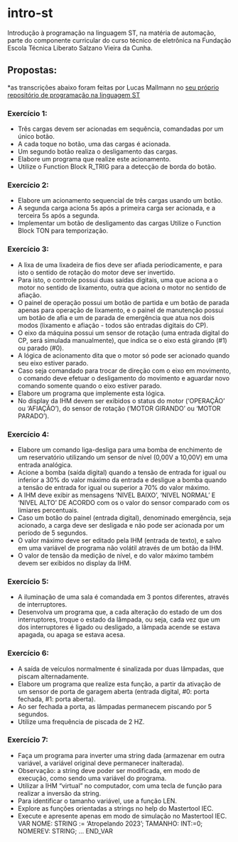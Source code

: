 # intro-st
Introdução à programação na linguagem ST, na matéria de automação, parte do componente curricular do curso técnico de eletrônica na Fundação Escola Técnica Liberato Salzano Vieira da Cunha.

## Propostas:
*as transcrições abaixo foram feitas por Lucas Mallmann no [seu próprio repositório de programação na linguagem ST](https://github.com/LucasMallmannEich/Simple_ST_Projects)

### Exercício 1:
- Três cargas devem ser acionadas em sequência, comandadas por um único botão.
- A cada toque no botão, uma das cargas é acionada.
- Um segundo botão realiza o desligamento das cargas.
- Elabore um programa que realize este acionamento.
- Utilize o Function Block R_TRIG para a detecção de borda do botão.

### Exercício 2:
- Elabore um acionamento sequencial de três cargas usando um botão.
- A segunda carga aciona 5s após a primeira carga ser acionada, e a terceira 5s após a segunda.
- Implementar um botão de desligamento das cargas Utilize o Function Block TON para temporização.

### Exercício 3:
- A lixa de uma lixadeira de fios deve ser afiada periodicamente, e para isto o sentido de rotação do motor deve ser invertido.
- Para isto, o controle possui duas saídas digitais, uma que aciona a o motor no sentido de lixamento, outra que aciona o motor no sentido de afiação.
- O painel de operação possui um botão de partida e um botão de parada apenas para operação de lixamento, e o painel de manutenção possui um botão de afia e um de parada de emergência que atua nos dois modos (lixamento e afiação - todos são entradas digitais do CP).
- O eixo da máquina possui um sensor de rotação (uma entrada digital do CP, será simulada manualmente), que indica se o eixo está girando (#1) ou parado (#0).
- A lógica de acionamento dita que o motor só pode ser acionado quando seu eixo estiver parado.
- Caso seja comandado para trocar de direção com o eixo em movimento, o comando deve efetuar o desligamento do movimento e aguardar novo comando somente quando o eixo estiver parado.
- Elabore um programa que implemente esta lógica.
- No display da IHM devem ser exibidos o status do motor (‘OPERAÇÃO’ ou ‘AFIAÇÃO’), do sensor de rotação (‘MOTOR GIRANDO’ ou ‘MOTOR PARADO’).

### Exercício 4:
- Elabore um comando liga-desliga para uma bomba de enchimento de um reservatório utilizando um sensor de nível (0,00V a 10,00V) em uma entrada analógica.
- Acione a bomba (saída digital) quando a tensão de entrada for igual ou inferior a 30% do valor máximo da entrada e desligue a bomba quando a tensão de entrada for igual ou superior a 70% do valor máximo.
- A IHM deve exibir as mensagens ‘NIVEL BAIXO’, ‘NIVEL NORMAL’ E ‘NIVEL ALTO’ DE ACORDO com os o valor do sensor comparado com os limiares percentuais.
- Caso um botão do painel (entrada digital), denominado emergência, seja acionado, a carga deve ser desligada e não pode ser acionada por um período de 5 segundos.
- O valor máximo deve ser editado pela IHM (entrada de texto), e salvo em uma variável de programa não volátil através de um botão da IHM.
- O valor de tensão da medição de nível, e do valor máximo também devem ser exibidos no display da IHM.

### Exercício 5:
- A iluminação de uma sala é comandada em 3 pontos diferentes, através de interruptores.
- Desenvolva um programa que, a cada alteração do estado de um dos interruptores, troque o estado da lâmpada, ou seja, cada vez que um dos interruptores é ligado ou desligado, a lâmpada acende se estava apagada, ou apaga se estava acesa.

### Exercício 6:
- A saída de veículos normalmente é sinalizada por duas lâmpadas, que piscam alternadamente.
- Elabore um programa que realize esta função, a partir da ativação de um sensor de porta de garagem aberta (entrada digital, #0: porta fechada, #1: porta aberta).
- Ao ser fechada a porta, as lâmpadas permanecem piscando por 5 segundos.
- Utilize uma frequência de piscada de 2 HZ.

### Exercício 7:
- Faça um programa para inverter uma string dada (armazenar em outra variável, a variável original deve permanecer inalterada).
- Observação: a string deve poder ser modificada, em modo de execução, como sendo uma variável do programa.
- Utilizar a IHM “virtual” no computador, com uma tecla de função para realizar a inversão da string.
- Para identificar o tamanho variável, use a função LEN.
- Explore as funções orientadas a strings no help do Mastertool IEC.
- Execute e apresente apenas em modo de simulação no Mastertool IEC. VAR NOME: STRING := ‘Atropelando 2023’; TAMANHO: INT:=0; NOMEREV: STRING; ... END_VAR

